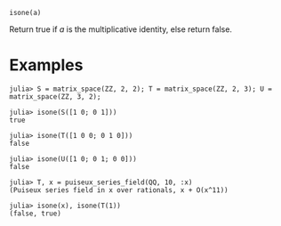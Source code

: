 ```
isone(a)
```

Return true if $a$ is the multiplicative identity, else return false.

# Examples

```jldoctest
julia> S = matrix_space(ZZ, 2, 2); T = matrix_space(ZZ, 2, 3); U = matrix_space(ZZ, 3, 2);

julia> isone(S([1 0; 0 1]))
true

julia> isone(T([1 0 0; 0 1 0]))
false

julia> isone(U([1 0; 0 1; 0 0]))
false

julia> T, x = puiseux_series_field(QQ, 10, :x)
(Puiseux series field in x over rationals, x + O(x^11))

julia> isone(x), isone(T(1))
(false, true)
```
